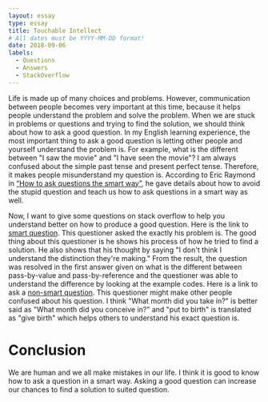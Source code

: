 ```yaml
---
layout: essay
type: essay
title: Touchable Intellect
# All dates must be YYYY-MM-DD format!
date: 2018-09-06
labels:
  - Questions
  - Answers
  - StackOverflow
---
```


Life is made up of many choices and problems. However, communication between people becomes very important at this time, because it helps people understand the problem and solve the problem. When we are stuck in problems or questions and trying to find the solution, we should think about how to ask a good question.  In my English learning experience, the most important thing to ask a good question is letting other people and yourself understand the problem is. For example, what is the different between "I saw the movie" and "I have seen the movie"? I am always confused about the simple past tense and present perfect tense. Therefore, it makes people misunderstand my question is. According to Eric Raymond in [“How to ask questions the smart way”](http://www.catb.org/esr/faqs/smart-questions.html), he gave details about how to avoid the stupid question and teach us how to ask questions in a smart way as well.

Now, I want to give some questions on stack overflow to help you understand better on how to produce a good question. Here is the link to [smart question](https://stackoverflow.com/questions/40480/is-java-pass-by-reference-or-pass-by-value?rq=1). This questioner asked the exactly his problem is. The good thing about this questioner is he shows his process of how he tried to find a solution. He also shows that his thought by saying "I don't think I understand the distinction they're making." From the result, the question was resolved in the first answer given on what is the different between pass-by-value and pass-by-reference and the questioner was able to understand the difference by looking at the example codes. Here is a link to ask a [non-smart question](https://stackoverflow.com/questions/32791902/how-can-i-determine-the-birth-month-of-a-pregnant-woman-if-i-know-the-month-she). This questioner might make other people confused about his question. I think "What month did you take in?" is better said as "What month did you conceive in?" and "put to birth" is translated as "give birth" which helps others to understand his exact question is.

# Conclusion
We are human and we all make mistakes in our life. I think it is good to know how to ask a question in a smart way. Asking a good question can increase our chances to find a solution to suited question. 
